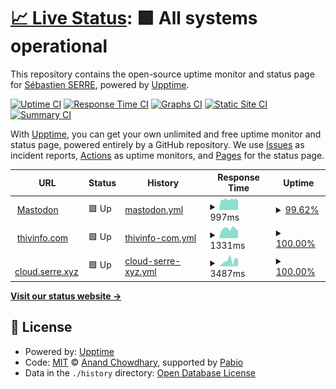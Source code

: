 # [📈 Live Status](https://demo.upptime.js.org): <!--live status--> **🟩 All systems operational**

This repository contains the open-source uptime monitor and status page for [Sébastien SERRE](https://thivinfo.com), powered by [Upptime](https://github.com/upptime/upptime).

[![Uptime CI](https://github.com/sebastienserre/upptime/workflows/Uptime%20CI/badge.svg)](https://github.com/sebastienserre/upptime/actions?query=workflow%3A%22Uptime+CI%22)
[![Response Time CI](https://github.com/sebastienserre/upptime/workflows/Response%20Time%20CI/badge.svg)](https://github.com/sebastienserre/upptime/actions?query=workflow%3A%22Response+Time+CI%22)
[![Graphs CI](https://github.com/sebastienserre/upptime/workflows/Graphs%20CI/badge.svg)](https://github.com/sebastienserre/upptime/actions?query=workflow%3A%22Graphs+CI%22)
[![Static Site CI](https://github.com/sebastienserre/upptime/workflows/Static%20Site%20CI/badge.svg)](https://github.com/sebastienserre/upptime/actions?query=workflow%3A%22Static+Site+CI%22)
[![Summary CI](https://github.com/sebastienserre/upptime/workflows/Summary%20CI/badge.svg)](https://github.com/sebastienserre/upptime/actions?query=workflow%3A%22Summary+CI%22)

With [Upptime](https://upptime.js.org), you can get your own unlimited and free uptime monitor and status page, powered entirely by a GitHub repository. We use [Issues](https://github.com/sebastienserre/upptime/issues) as incident reports, [Actions](https://github.com/sebastienserre/upptime/actions) as uptime monitors, and [Pages](https://demo.upptime.js.org) for the status page.

<!--start: status pages-->
<!-- This summary is generated by Upptime (https://github.com/upptime/upptime) -->
<!-- Do not edit this manually, your changes will be overwritten -->
<!-- prettier-ignore -->
| URL | Status | History | Response Time | Uptime |
| --- | ------ | ------- | ------------- | ------ |
| <img alt="" src="https://icons.duckduckgo.com/ip3/mastodon.social.thivinfo.com.ico" height="13"> [Mastodon](https://mastodon.social.thivinfo.com/) | 🟩 Up | [mastodon.yml](https://github.com/sebastienserre/uppptime/commits/HEAD/history/mastodon.yml) | <details><summary><img alt="Response time graph" src="./graphs/mastodon/response-time-week.png" height="20"> 997ms</summary><br><a href="https://status.thivinfo.com/history/mastodon"><img alt="Response time 836" src="https://img.shields.io/endpoint?url=https%3A%2F%2Fraw.githubusercontent.com%2Fsebastienserre%2Fuppptime%2FHEAD%2Fapi%2Fmastodon%2Fresponse-time.json"></a><br><a href="https://status.thivinfo.com/history/mastodon"><img alt="24-hour response time 1035" src="https://img.shields.io/endpoint?url=https%3A%2F%2Fraw.githubusercontent.com%2Fsebastienserre%2Fuppptime%2FHEAD%2Fapi%2Fmastodon%2Fresponse-time-day.json"></a><br><a href="https://status.thivinfo.com/history/mastodon"><img alt="7-day response time 997" src="https://img.shields.io/endpoint?url=https%3A%2F%2Fraw.githubusercontent.com%2Fsebastienserre%2Fuppptime%2FHEAD%2Fapi%2Fmastodon%2Fresponse-time-week.json"></a><br><a href="https://status.thivinfo.com/history/mastodon"><img alt="30-day response time 1010" src="https://img.shields.io/endpoint?url=https%3A%2F%2Fraw.githubusercontent.com%2Fsebastienserre%2Fuppptime%2FHEAD%2Fapi%2Fmastodon%2Fresponse-time-month.json"></a><br><a href="https://status.thivinfo.com/history/mastodon"><img alt="1-year response time 836" src="https://img.shields.io/endpoint?url=https%3A%2F%2Fraw.githubusercontent.com%2Fsebastienserre%2Fuppptime%2FHEAD%2Fapi%2Fmastodon%2Fresponse-time-year.json"></a></details> | <details><summary><a href="https://status.thivinfo.com/history/mastodon">99.62%</a></summary><a href="https://status.thivinfo.com/history/mastodon"><img alt="All-time uptime 99.94%" src="https://img.shields.io/endpoint?url=https%3A%2F%2Fraw.githubusercontent.com%2Fsebastienserre%2Fuppptime%2FHEAD%2Fapi%2Fmastodon%2Fuptime.json"></a><br><a href="https://status.thivinfo.com/history/mastodon"><img alt="24-hour uptime 97.36%" src="https://img.shields.io/endpoint?url=https%3A%2F%2Fraw.githubusercontent.com%2Fsebastienserre%2Fuppptime%2FHEAD%2Fapi%2Fmastodon%2Fuptime-day.json"></a><br><a href="https://status.thivinfo.com/history/mastodon"><img alt="7-day uptime 99.62%" src="https://img.shields.io/endpoint?url=https%3A%2F%2Fraw.githubusercontent.com%2Fsebastienserre%2Fuppptime%2FHEAD%2Fapi%2Fmastodon%2Fuptime-week.json"></a><br><a href="https://status.thivinfo.com/history/mastodon"><img alt="30-day uptime 99.84%" src="https://img.shields.io/endpoint?url=https%3A%2F%2Fraw.githubusercontent.com%2Fsebastienserre%2Fuppptime%2FHEAD%2Fapi%2Fmastodon%2Fuptime-month.json"></a><br><a href="https://status.thivinfo.com/history/mastodon"><img alt="1-year uptime 99.94%" src="https://img.shields.io/endpoint?url=https%3A%2F%2Fraw.githubusercontent.com%2Fsebastienserre%2Fuppptime%2FHEAD%2Fapi%2Fmastodon%2Fuptime-year.json"></a></details>
| <img alt="" src="https://icons.duckduckgo.com/ip3/thivinfo.com.ico" height="13"> [thivinfo.com](https://thivinfo.com) | 🟩 Up | [thivinfo-com.yml](https://github.com/sebastienserre/uppptime/commits/HEAD/history/thivinfo-com.yml) | <details><summary><img alt="Response time graph" src="./graphs/thivinfo-com/response-time-week.png" height="20"> 1331ms</summary><br><a href="https://status.thivinfo.com/history/thivinfo-com"><img alt="Response time 1499" src="https://img.shields.io/endpoint?url=https%3A%2F%2Fraw.githubusercontent.com%2Fsebastienserre%2Fuppptime%2FHEAD%2Fapi%2Fthivinfo-com%2Fresponse-time.json"></a><br><a href="https://status.thivinfo.com/history/thivinfo-com"><img alt="24-hour response time 1275" src="https://img.shields.io/endpoint?url=https%3A%2F%2Fraw.githubusercontent.com%2Fsebastienserre%2Fuppptime%2FHEAD%2Fapi%2Fthivinfo-com%2Fresponse-time-day.json"></a><br><a href="https://status.thivinfo.com/history/thivinfo-com"><img alt="7-day response time 1331" src="https://img.shields.io/endpoint?url=https%3A%2F%2Fraw.githubusercontent.com%2Fsebastienserre%2Fuppptime%2FHEAD%2Fapi%2Fthivinfo-com%2Fresponse-time-week.json"></a><br><a href="https://status.thivinfo.com/history/thivinfo-com"><img alt="30-day response time 1422" src="https://img.shields.io/endpoint?url=https%3A%2F%2Fraw.githubusercontent.com%2Fsebastienserre%2Fuppptime%2FHEAD%2Fapi%2Fthivinfo-com%2Fresponse-time-month.json"></a><br><a href="https://status.thivinfo.com/history/thivinfo-com"><img alt="1-year response time 1499" src="https://img.shields.io/endpoint?url=https%3A%2F%2Fraw.githubusercontent.com%2Fsebastienserre%2Fuppptime%2FHEAD%2Fapi%2Fthivinfo-com%2Fresponse-time-year.json"></a></details> | <details><summary><a href="https://status.thivinfo.com/history/thivinfo-com">100.00%</a></summary><a href="https://status.thivinfo.com/history/thivinfo-com"><img alt="All-time uptime 99.86%" src="https://img.shields.io/endpoint?url=https%3A%2F%2Fraw.githubusercontent.com%2Fsebastienserre%2Fuppptime%2FHEAD%2Fapi%2Fthivinfo-com%2Fuptime.json"></a><br><a href="https://status.thivinfo.com/history/thivinfo-com"><img alt="24-hour uptime 100.00%" src="https://img.shields.io/endpoint?url=https%3A%2F%2Fraw.githubusercontent.com%2Fsebastienserre%2Fuppptime%2FHEAD%2Fapi%2Fthivinfo-com%2Fuptime-day.json"></a><br><a href="https://status.thivinfo.com/history/thivinfo-com"><img alt="7-day uptime 100.00%" src="https://img.shields.io/endpoint?url=https%3A%2F%2Fraw.githubusercontent.com%2Fsebastienserre%2Fuppptime%2FHEAD%2Fapi%2Fthivinfo-com%2Fuptime-week.json"></a><br><a href="https://status.thivinfo.com/history/thivinfo-com"><img alt="30-day uptime 99.40%" src="https://img.shields.io/endpoint?url=https%3A%2F%2Fraw.githubusercontent.com%2Fsebastienserre%2Fuppptime%2FHEAD%2Fapi%2Fthivinfo-com%2Fuptime-month.json"></a><br><a href="https://status.thivinfo.com/history/thivinfo-com"><img alt="1-year uptime 99.86%" src="https://img.shields.io/endpoint?url=https%3A%2F%2Fraw.githubusercontent.com%2Fsebastienserre%2Fuppptime%2FHEAD%2Fapi%2Fthivinfo-com%2Fuptime-year.json"></a></details>
| <img alt="" src="https://icons.duckduckgo.com/ip3/cloud.serre.xyz.ico" height="13"> [cloud.serre.xyz](https://cloud.serre.xyz) | 🟩 Up | [cloud-serre-xyz.yml](https://github.com/sebastienserre/uppptime/commits/HEAD/history/cloud-serre-xyz.yml) | <details><summary><img alt="Response time graph" src="./graphs/cloud-serre-xyz/response-time-week.png" height="20"> 3487ms</summary><br><a href="https://status.thivinfo.com/history/cloud-serre-xyz"><img alt="Response time 2265" src="https://img.shields.io/endpoint?url=https%3A%2F%2Fraw.githubusercontent.com%2Fsebastienserre%2Fuppptime%2FHEAD%2Fapi%2Fcloud-serre-xyz%2Fresponse-time.json"></a><br><a href="https://status.thivinfo.com/history/cloud-serre-xyz"><img alt="24-hour response time 800" src="https://img.shields.io/endpoint?url=https%3A%2F%2Fraw.githubusercontent.com%2Fsebastienserre%2Fuppptime%2FHEAD%2Fapi%2Fcloud-serre-xyz%2Fresponse-time-day.json"></a><br><a href="https://status.thivinfo.com/history/cloud-serre-xyz"><img alt="7-day response time 3487" src="https://img.shields.io/endpoint?url=https%3A%2F%2Fraw.githubusercontent.com%2Fsebastienserre%2Fuppptime%2FHEAD%2Fapi%2Fcloud-serre-xyz%2Fresponse-time-week.json"></a><br><a href="https://status.thivinfo.com/history/cloud-serre-xyz"><img alt="30-day response time 2326" src="https://img.shields.io/endpoint?url=https%3A%2F%2Fraw.githubusercontent.com%2Fsebastienserre%2Fuppptime%2FHEAD%2Fapi%2Fcloud-serre-xyz%2Fresponse-time-month.json"></a><br><a href="https://status.thivinfo.com/history/cloud-serre-xyz"><img alt="1-year response time 2265" src="https://img.shields.io/endpoint?url=https%3A%2F%2Fraw.githubusercontent.com%2Fsebastienserre%2Fuppptime%2FHEAD%2Fapi%2Fcloud-serre-xyz%2Fresponse-time-year.json"></a></details> | <details><summary><a href="https://status.thivinfo.com/history/cloud-serre-xyz">100.00%</a></summary><a href="https://status.thivinfo.com/history/cloud-serre-xyz"><img alt="All-time uptime 96.86%" src="https://img.shields.io/endpoint?url=https%3A%2F%2Fraw.githubusercontent.com%2Fsebastienserre%2Fuppptime%2FHEAD%2Fapi%2Fcloud-serre-xyz%2Fuptime.json"></a><br><a href="https://status.thivinfo.com/history/cloud-serre-xyz"><img alt="24-hour uptime 100.00%" src="https://img.shields.io/endpoint?url=https%3A%2F%2Fraw.githubusercontent.com%2Fsebastienserre%2Fuppptime%2FHEAD%2Fapi%2Fcloud-serre-xyz%2Fuptime-day.json"></a><br><a href="https://status.thivinfo.com/history/cloud-serre-xyz"><img alt="7-day uptime 100.00%" src="https://img.shields.io/endpoint?url=https%3A%2F%2Fraw.githubusercontent.com%2Fsebastienserre%2Fuppptime%2FHEAD%2Fapi%2Fcloud-serre-xyz%2Fuptime-week.json"></a><br><a href="https://status.thivinfo.com/history/cloud-serre-xyz"><img alt="30-day uptime 100.00%" src="https://img.shields.io/endpoint?url=https%3A%2F%2Fraw.githubusercontent.com%2Fsebastienserre%2Fuppptime%2FHEAD%2Fapi%2Fcloud-serre-xyz%2Fuptime-month.json"></a><br><a href="https://status.thivinfo.com/history/cloud-serre-xyz"><img alt="1-year uptime 96.86%" src="https://img.shields.io/endpoint?url=https%3A%2F%2Fraw.githubusercontent.com%2Fsebastienserre%2Fuppptime%2FHEAD%2Fapi%2Fcloud-serre-xyz%2Fuptime-year.json"></a></details>

<!--end: status pages-->

[**Visit our status website →**](https://status/thivinfo.com)

## 📄 License

- Powered by: [Upptime](https://github.com/upptime/upptime)
- Code: [MIT](./LICENSE) © [Anand Chowdhary](https://anandchowdhary.com), supported by [Pabio](https://pabio.com)
- Data in the `./history` directory: [Open Database License](https://opendatacommons.org/licenses/odbl/1-0/)
